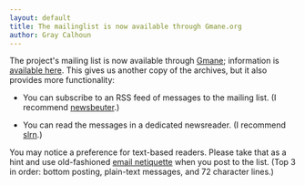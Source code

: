 ```yaml
---
layout: default
title: The mailinglist is now available through Gmane.org
author: Gray Calhoun
---
```


The project's mailing list is now available through [Gmane][];
information is [available here][a]. This gives us another copy of the
archives, but it also provides more functionality:

* You can subscribe to an RSS feed of messages to the mailing list. (I
  recommend [newsbeuter][].)

* You can read the messages in a dedicated newsreader. (I recommend
  [slrn][].)

You may notice a preference for text-based readers. Please take that
as a hint and use old-fashioned [email netiquette][b] when you post to
the list. (Top 3 in order: bottom posting, plain-text messages, and 72
character lines.)

[Gmane]: http://gmane.org
[newsbeuter]: http://www.newsbeuter.org
[slrn]: http://slrn.sourceforge.net/
[a]: http://dir.gmane.org/gmane.science.economics.econometricslibrary
[b]: http://linux.sgms-centre.com/misc/netiquette.php